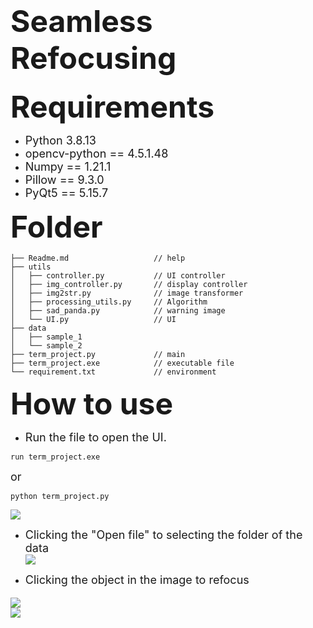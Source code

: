 # <font size=7>**Seamless Refocusing**</font><br>


<font size=7>**Requirements**</font><br>
* <font size=4>Python 3.8.13</font><br>
* <font size=4>opencv-python == 4.5.1.48</font><br>
* <font size=4>Numpy == 1.21.1</font><br>
* <font size=4>Pillow == 9.3.0</font><br>
* <font size=4>PyQt5 == 5.15.7</font><br>

<font size=7>**Folder**</font><br>
```shell
├── Readme.md                   // help
├── utils
│   ├── controller.py           // UI controller
│   ├── img_controller.py       // display controller
│   ├── img2str.py              // image transformer
│   ├── processing_utils.py     // Algorithm
│   ├── sad_panda.py            // warning image
│   └── UI.py                   // UI
├── data
│   ├── sample_1
│   └── sample_2
├── term_project.py             // main
├── term_project.exe            // executable file
└── requirement.txt             // environment
```
<font size=7>**How to use**</font><br>
* <font size=4>Run the file to open the UI.</font><br>
```shell
run term_project.exe
```
<font size=4>or</font><br>
```shell
python term_project.py
```
![](https://i.imgur.com/qQRwHKZ.png)

* <font size=4>Clicking the "Open file" to selecting the folder of the data</font><br>
![](https://i.imgur.com/Shigwls.png)

* <font size=4>Clicking the object in the image to refocus

![](https://i.imgur.com/C8mVGcC.png)
<font size=4> </font><br>
![](https://i.imgur.com/8klHzqy.png)
